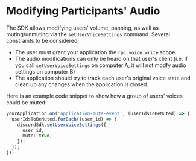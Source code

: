 # Modifying Participants' Audio

The SDK allows modifying users' volume, panning, as well as muting/unmuting via the `setUserVoiceSettings` command. Several constraints to be considered:

- The user must grant your application the `rpc.voice.write` scope.
- The audio modifications can only be heard on that user's client (i.e. if you call `setUserVoiceSettings` on computer A, it will not modfy audio settings on computer B)
- The application should try to track each user's original voice state and clean up any changes when the application is closed.

Here is an example code snippet to show how a group of users' voices could be muted:

```ts
yourApplication.on('application-mute-event', (userIdsToBeMuted) => {
  userIdsToBeMuted.forEach((user_id) => {
    discordSdk.setUserVoiceSettings({
      user_id,
      mute: true,
    });
  });
});
```
